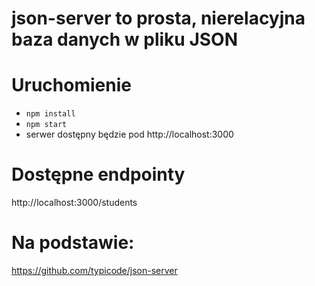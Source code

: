 # json-server to prosta, nierelacyjna baza danych w pliku JSON

# Uruchomienie
-  `npm install`
-  `npm start`
- serwer dostępny będzie pod http://localhost:3000

# Dostępne endpointy
http://localhost:3000/students

# Na podstawie:
https://github.com/typicode/json-server